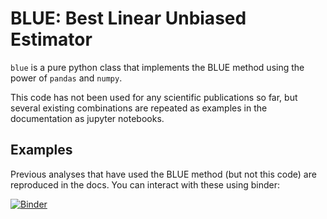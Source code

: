 # BLUE: Best Linear Unbiased Estimator

`blue` is a pure python class that implements the BLUE method using the power of
`pandas` and `numpy`. 

This code has not been used for any scientific publications so far, but several
existing combinations are repeated as examples in the documentation as jupyter
notebooks.

## Examples

Previous analyses that have used the BLUE method (but not this code) are
reproduced in the docs. You can interact with these using binder:

[![Binder](https://mybinder.org/badge.svg)](https://mybinder.org/v2/gh/tomneep/blue/master?filepath=docs%2Fnotebooks)
